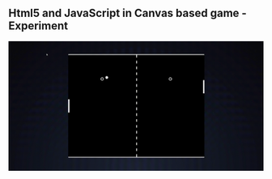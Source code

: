 Html5 and JavaScript in Canvas based game - Experiment
---

![Game_Ball_and_Paddle](https://github.com/r4nd3l/Game_Ball_and_Paddle/blob/master/img/sample.gif)
